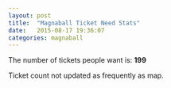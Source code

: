```yaml
---
layout: post
title:  "Magnaball Ticket Need Stats"
date:   2015-08-17 19:36:07
categories: magnaball
---
```


The number of tickets people want is: <strong>199</strong>

Ticket count not updated as frequently as map.